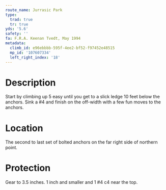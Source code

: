 ```yaml
---
route_name: Jurrasic Park
type:
  trad: true
  tr: true
yds: '5.6'
safety: ''
fa: F.R.A. Keenan Tvedt, May 1994
metadata:
  climb_id: e96ebbbb-595f-4ee2-bf52-f97452e48515
  mp_id: '107607334'
  left_right_index: '18'
---
```

# Description
Start by climbing up 5 easy until you get to a slick ledge 10 feet below the anchors. Sink a #4 and finish on the off-width with a few fun moves to the anchors.

# Location
The second to last set of bolted anchors on the far right side of northern point.

# Protection
Gear to 3.5 inches. 1 inch and smaller and 1 #4 c4 near the top.
